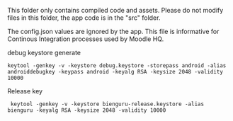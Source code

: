 This folder only contains compiled code and assets. Please do not modify files in this folder, the app code is in the "src" folder.

The config.json values are ignored by the app. This file is informative for Continous Integration processes used by Moodle HQ.



debug keystore generate
```
keytool -genkey -v -keystore debug.keystore -storepass android -alias androiddebugkey -keypass android -keyalg RSA -keysize 2048 -validity 10000
```

Release key

```
 keytool -genkey -v -keystore bienguru-release.keystore -alias bienguru -keyalg RSA -keysize 2048 -validity 10000
 ```